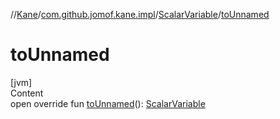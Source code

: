 //[Kane](../../index.md)/[com.github.jomof.kane.impl](../index.md)/[ScalarVariable](index.md)/[toUnnamed](to-unnamed.md)



# toUnnamed  
[jvm]  
Content  
open override fun [toUnnamed](to-unnamed.md)(): [ScalarVariable](index.md)  



